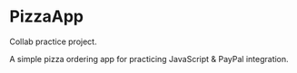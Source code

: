 # PizzaApp
Collab practice project.

A simple pizza ordering app for practicing JavaScript & PayPal integration.
